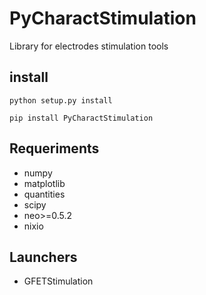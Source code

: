 # PyCharactStimulation
Library for electrodes stimulation tools 


## install

```
python setup.py install
```

```
pip install PyCharactStimulation
```

## Requeriments

* numpy
* matplotlib
* quantities
* scipy
* neo>=0.5.2
* nixio

## Launchers

* GFETStimulation
